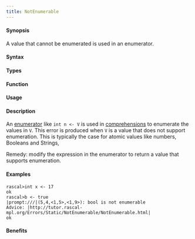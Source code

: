 ```yaml
---
title: NotEnumerable
---
```


#### Synopsis

A value that cannot be enumerated is used in an enumerator.

#### Syntax

#### Types

#### Function
       
#### Usage

#### Description

An [enumerator](/Rascal/Expressions/Comprehensions/Enumerator) like `int n <- V` is used in 
[comprehensions](/Rascal/Expressions/Comprehensions) to enumerate the values in `V`.
This error is produced when `V` is a value that does not support enumeration.
This is typically the case for atomic values like numbers, Booleans and Strings,

Remedy: modify the expression in the enumerator to return a value that supports enumeration.

#### Examples


```rascal-shell
rascal>int x <- 17
ok
rascal>b <- true
|prompt:///|(5,4,<1,5>,<1,9>): bool is not enumerable
Advice: |http://tutor.rascal-mpl.org/Errors/Static/NotEnumerable/NotEnumerable.html|
ok
```

#### Benefits


